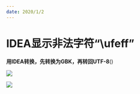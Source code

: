 ```yaml
---
date: 2020/1/2
---
```




# IDEA显示非法字符“\ufeff”

**用IDEA转换，先转换为GBK，再转回UTF-8**()

![](https://picture.xcye.xyz/image-20210422220611191.png)



![](https://picture.xcye.xyz/image-20210422220623551.png)





